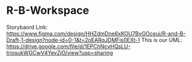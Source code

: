 # R-B-Workspace
Storybaord Link: https://www.figma.com/design/HHZdmDne6xKOU7ByGOceui/R-and-B-Draft-1-design?node-id=0-1&t=2oEARqJDMFis0EXt-1
This is our UML: https://drive.google.com/file/d/1EPChNcvHQsLU-triosukWGCwV4YevZjO/view?usp=sharing
